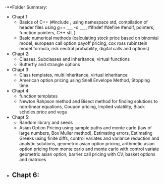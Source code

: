 -**Folder Summary:
- Chapt 1: 
  - Basics of C++ (#include <iostream>, using namespace std, compilation of header files using g++ ___ -o ___, #ifndef #define #endif, pointers, function pointers, <vector> C++ stl, <cmath>)
  - Basic numerical methods (calculating stock price based on binomial model, european call option payoff pricing, cox ross rubinstein model formula, risk neutral probability, digital calls and options)
- Chapt 2:
  - Classes, Subclasses and inheritance, virtual functions
  - Butterfly and strangle options
- Chapt 3:
  - Class templates, multi inheritance, virtual inheritance
  - American option pricing using Snell Envelope Method, Stopping time.
- Chapt 4:
  - function templates
  - Newton Rahpson method and Bisect method for finding solutions to non-linear equations, Coupon pricing, Implied volatility, Black scholes price and vega
- Chapt 5:
  - Random library and seeds
  - Asian Option Pricing using sample paths and monte carlo (law of large numbers, Box Muller method), Estimating errors, Estimating Greeks using finite diffs, control variates and variance reduction and analytic solutions, geometric asian option pricing, arithmetic asian option pricing from monte carlo and monte carlo with control variate geometric asian option, barrier call pricing with CV, basket options and matrices
- Chapt 6:
  - 